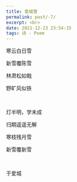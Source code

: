 ```yaml
---
title: 爱城雪
permalink: post/-7/
excerpt: <br>
date: 2021-12-23 23:54:15
tags: 诗 - Poem
---
```


寒云白日雪

新雪覆陈雪

林肃松如戟

野旷风似铁

<br>

灯半明，学未成

归期遥遥无解

寒枝残月雪

新雪覆新雪

<br>

于爱城
